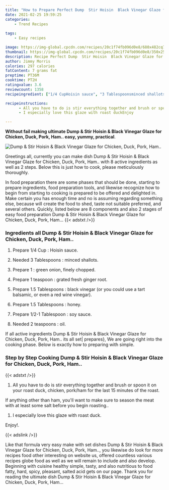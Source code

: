 ```yaml
---
title: "How to Prepare Perfect Dump  Stir Hoisin  Black Vinegar Glaze for Chicken Duck Pork Ham"
date: 2021-02-25 19:59:25
categories:
    - Trend Recipes
    
tags:
    - Easy recipes

image: https://img-global.cpcdn.com/recipes/20c1f74fb096d0e8/680x482cq70/dump-stir-hoisin-black-vinegar-glaze-for-chicken-duck-pork-ham-recipe-main-photo.jpg
thumbnail: https://img-global.cpcdn.com/recipes/20c1f74fb096d0e8/350x250cq70/dump-stir-hoisin-black-vinegar-glaze-for-chicken-duck-pork-ham-recipe-main-photo.jpg
description: Recipe Perfect Dump  Stir Hoisin  Black Vinegar Glaze for Chicken Duck Pork Ham with 8 ingredients and 2 stages of easy cooking.
author: Jimmy Morris
calories: 297 calories
fatContent: 7 grams fat
preptime: PT36M
cooktime: PT2H
ratingvalue: 3.6
reviewcount: 1358
recipeingredient: ["1/4 CupHoisin sauce", "3 Tablespoonsminced shallots", "1green onion finely chopped", "1 teaspoongrated fresh ginger root", "1.5 Tablespoonsblack vinegar or you could use a tart balsamic or even a red wine vinegar", "1.5 Tablespoonshoney", "1/2-1 Tablespoonsoy sauce", "2 teaspoonsoil"]

recipeinstructions: 
      - All you have to do is stir everything together and brush or spoon it on your roast duck chicken porkham for the last 15 minutes of the roast If anything other than ham youll want to make sure to season the meat with at least some salt before you begin roasting 
      - I especially love this glaze with roast duckEnjoy

---
```




**Without fail making ultimate Dump &amp; Stir Hoisin &amp; Black Vinegar Glaze for Chicken, Duck, Pork, Ham.. easy, yummy, practical**. 


![Dump &amp; Stir Hoisin &amp; Black Vinegar Glaze for Chicken, Duck, Pork, Ham..](https://img-global.cpcdn.com/recipes/20c1f74fb096d0e8/680x482cq70/dump-stir-hoisin-black-vinegar-glaze-for-chicken-duck-pork-ham-recipe-main-photo.jpg "Dump &amp; Stir Hoisin &amp; Black Vinegar Glaze for Chicken, Duck, Pork, Ham..")




Greetings all, currently you can make dish Dump &amp; Stir Hoisin &amp; Black Vinegar Glaze for Chicken, Duck, Pork, Ham.. with 8 active ingredients as well as 2 steps. Below this is just how to cook, please meticulously thoroughly.

In food preparation there are some phases that should be done, starting to prepare ingredients, food preparation tools, and likewise recognize how to begin from starting to cooking is prepared to be offered and delighted in. Make certain you has enough time and no is assuming regarding something else, because will create the food to shed, taste not suitable preferred, and several others. Quickly, listed below are 8 components and also 2 stages of easy food preparation Dump &amp; Stir Hoisin &amp; Black Vinegar Glaze for Chicken, Duck, Pork, Ham...
{{< adstxt />}}

### Ingredients all Dump &amp; Stir Hoisin &amp; Black Vinegar Glaze for Chicken, Duck, Pork, Ham..


1. Prepare 1/4 Cup : Hoisin sauce.

1. Needed 3 Tablespoons : minced shallots.

1. Prepare 1 : green onion, finely chopped.

1. Prepare 1 teaspoon : grated fresh ginger root.

1. Prepare 1.5 Tablespoons : black vinegar (or you could use a tart balsamic, or even a red wine vinegar).

1. Prepare 1.5 Tablespoons : honey.

1. Prepare 1/2-1 Tablespoon : soy sauce.

1. Needed 2 teaspoons : oil.



If all active ingredients Dump &amp; Stir Hoisin &amp; Black Vinegar Glaze for Chicken, Duck, Pork, Ham.. its all set| prepares}, We are going right into the cooking phase. Below is exactly how to preparing with simple.

### Step by Step Cooking Dump &amp; Stir Hoisin &amp; Black Vinegar Glaze for Chicken, Duck, Pork, Ham..

{{< adstxt />}}


1. All you have to do is stir everything together and brush or spoon it on your roast duck, chicken, pork/ham for the last 15 minutes of the roast. 

If anything other than ham, you&#39;ll want to make sure to season the meat with at least some salt before you begin roasting..



1. I especially love this glaze with roast duck.

Enjoy!.





{{< adslink />}}

Like that formula very easy make with set dishes Dump &amp; Stir Hoisin &amp; Black Vinegar Glaze for Chicken, Duck, Pork, Ham.., you likewise do look for more recipes food other interesting on website us, offered countless various recipes globe food as well as we will remain to include and also develop. Beginning with cuisine healthy simple, tasty, and also nutritious to food fatty, hard, spicy, pleasant, salted acid gets on our page. Thank you for reading the ultimate dish Dump &amp; Stir Hoisin &amp; Black Vinegar Glaze for Chicken, Duck, Pork, Ham...

